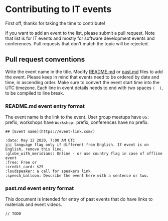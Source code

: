 # Contributing to IT events

First off, thanks for taking the time to contribute!

If you want to add an event to the list, please submit a pull request. Note that list is for IT events and mostly for software development events and conferences. Pull requests that don't match the topic will be rejected.

## Pull request conventions

Write the event name in the title. Modify [README.md](README.md) or [past.md](past.md) files to add the event. Please keep in mind that events need to be ordered by date and time, in ascending order. Make sure to convert the event start time into the UTC timezone. Each line in event details needs to end with two spaces `(  )`, to be compiled to line break.

### README.md event entry format

The event name is the link to the event. User group meetups have `UG:` prefix, workshops have `Workshop:` prefix, conferences have no prefix.  

    ## [Event name](https://event-link.com/)

    :date: May 12 2020, 7:00 AM UTC  
    🇪🇺 language flag only if different from English. If event is on English, remove this line.
    :globe_with_meridians: Online - or use country flag in case of offline event  
    :free: Free or  
    :credit_card: $25
    :loudspeaker: a call for speakers link  
    :speech_balloon: Describe the event here with a sentence or two.

### past.md event entry format

This document is intended for entry of past events that do have links to materials and event videos.

    // TODO
